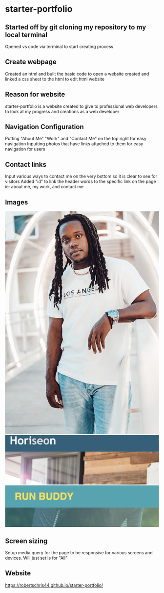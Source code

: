 # starter-portfolio

## Started off by git cloning my repository to my local terminal
Opened vs code via terminal to start creating process
## Create webpage
Created an html and built the basic code to open a website
created and linked a css sheet to the html to edit html website
## Reason for website
starter-portfolio is a website created to give to professional web developers to look at my progress and creations as a web developer

## Navigation Configuration
Putting "About Me" "Work" and "Contact Me" on the top right for easy navigation
Inputting photos that have links attached to them for easy navigation for users

## Contact links
Input various ways to contact me on the very bottom so it is clear to see for visitors
Added "id" to link the header words to the specific link on the page ie: about me, my work, and contact me

## Images
![](./assets/background.jpeg) 
![](./assets/Horiseon.jpg)
![](./assets/run-buddy.jpeg)

## Screen sizing
Setup media query for the page to be responsive for various screens and devices. Will just set is for "All"

## Website
https://robertschris44.github.io/starter-portfolio/
